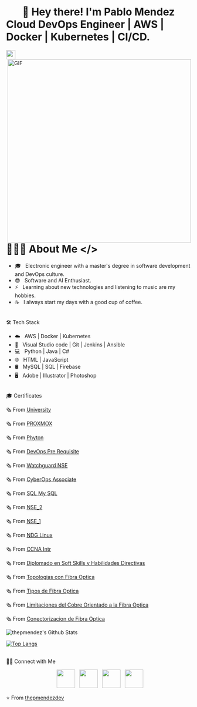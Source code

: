 # <div align="center">🚀 Hey there! I'm Pablo Mendez</div> Cloud DevOps Engineer | AWS | Docker | Kubernetes | CI/CD. 
<img src="https://github.com/user-attachments/assets/a91caa83-d04b-444e-9e01-5152e9c006c1" width="25"> <img align="right" alt="GIF" src="https://github.com/user-attachments/assets/a91caa83-d04b-444e-9e01-5152e9c006c1" width="500">


# <h1> 👨🏻‍💻 About Me </>

- 🎓 &nbsp; Electronic engineer with a master's degree in software development and DevOps culture.
- 😎 &nbsp; Software and AI Enthusiast.
- ⚡ &nbsp; Learning about new technologies and listening to music are my hobbies.
- ☕ &nbsp; I always start my days with a good cup of coffee. 

<br>🛠 Tech Stack</br>

- ☁️ &nbsp; AWS | Docker | Kubernetes
- 🔧 &nbsp; Visual Studio code | Git | Jenkins | Ansible
- 💻 &nbsp; Python | Java | C# 
- 🌐 &nbsp; HTML | JavaScript
- 🛢 &nbsp; MySQL | SQL | Firebase
- 🖥 &nbsp; Adobe | Illustrator | Photoshop


<br>🎓 Certificates</br>


🗞 From [University](https://github.com/user-attachments/files/21093915/Titulo.Universitario.pdf)

🗞 From [PROXMOX](https://github.com/user-attachments/files/21093956/CERT-PROXMOX.pdf)

🗞 From [Phyton](https://github.com/user-attachments/files/21093991/certificate-phyton.pdf)

🗞 From [DevOps Pre Requisite](https://github.com/user-attachments/files/21093989/KodeKloud-DevOps-Pre-Requisite.pdf)

🗞 From [Watchguard NSE](https://github.com/user-attachments/files/21093992/Watchguard.NSE.pdf)

🗞 From [CyberOps Associate](https://github.com/user-attachments/files/21093988/CyberOps_Associate_certificate_pabloleonym-outlook-com_dc6ae671-8ff1-458a-903a-3c1dc1ee2649.pdf)

🗞 From [SQL My SQL](https://github.com/user-attachments/files/21093987/SQL.My.SQL.pdf)

🗞 From [NSE_2](https://github.com/user-attachments/files/21093994/NSE_2.pdf)

🗞 From [NSE_1](https://github.com/user-attachments/files/21093996/NSE_1.pdf)

🗞 From [NDG Linux](https://github.com/user-attachments/files/21093990/NDG.Linux.Unhatc-certificate.pdf)

🗞 From [CCNA Intr](https://github.com/user-attachments/files/21093993/CCNA_Intr-certificate.pdf)

🗞 From [Diplomado en Soft Skills y Habilidades Directivas](https://github.com/user-attachments/files/21093995/Diplomado.en.Soft.Skills.y.Habilidades.Directivas.pdf)

🗞 From [Topologias con Fibra Optica](https://github.com/user-attachments/files/21093968/Topologias.de.Conexion.con.Fibra.Optica.pdf)

🗞 From [Tipos de Fibra Optica](https://github.com/user-attachments/files/21093971/Tipos.de.Fibra.Optica.pdf)

🗞 From [Limitaciones del Cobre Orientado a la Fibra Optica](https://github.com/user-attachments/files/21093970/Limitaciones.del.Cobre.Orientado.a.la.Fibra.Optica.pdf)

🗞 From [Conectorizacion de Fibra Optica](https://github.com/user-attachments/files/21093969/Conectorizacion.de.Fibra.Optica.pdf)



<img align="center" src="https://github-readme-stats.vercel.app/api?username=thepmendez&include_all_commits=true&count_private=true&show_icons=true&line_height=20&title_color=7A7ADB&icon_color=2234AE&text_color=D3D3D3&bg_color=0,000000,130F40" alt="thepmendez's Github Stats"> 


[![Top Langs](https://github-readme-stats.vercel.app/api/top-langs/?username=thepmendez&layout=compact&text_color=daf7dc&bg_color=151515)](https://github.com/thepmendez/github-readme-stats)


<br> 🤝🏻 Connect with Me </br>

<p align="center">
&nbsp; <a href="https://x.com/pabloleonym" target="_blank" rel="noopener noreferrer"><img src="https://img.icons8.com/plasticine/100/000000/twitter.png" width="50" /></a>  
&nbsp; <a href="https://www.instagram.com/p.mendezsoto/" target="_blank" rel="noopener noreferrer"><img src="https://img.icons8.com/plasticine/100/000000/instagram-new.png" width="50" /></a>  
&nbsp; <a href="www.linkedin.com/in/pablo-méndez-13662618b/" target="_blank" rel="noopener noreferrer"><img src="https://img.icons8.com/plasticine/100/000000/linkedin.png" width="50" /></a>
&nbsp; <a href="mailto:pmendez@gmail.com" target="_blank" rel="noopener noreferrer"><img src="https://img.icons8.com/plasticine/100/000000/gmail.png"  width="50" /></a>
</p>

⭐️ From [thepmendezdev](https://github.com/thepmendez)
